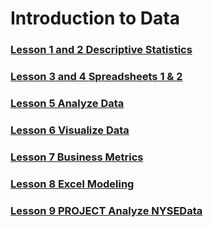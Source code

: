 # Introduction to Data

### [Lesson 1 and 2 Descriptive Statistics](L1-and-L2-Descriptive-Statistics/README.md)

### [Lesson 3 and 4 Spreadsheets 1 & 2](L3-and-L4:Spreadsheets-1&2/README.md)

### [Lesson 5 Analyze Data](L5-Analyze-Data/README.md)

### [Lesson 6 Visualize Data](L6-Visualize-Data/README.md)

### [Lesson 7 Business Metrics](L7-Business-Metrics/README.md)

### [Lesson 8 Excel Modeling](L8-Excel-Modeling/README.md)

### [Lesson 9 PROJECT Analyze NYSEData](L9-Project-Analyze-NYSE-Data/README.md)
